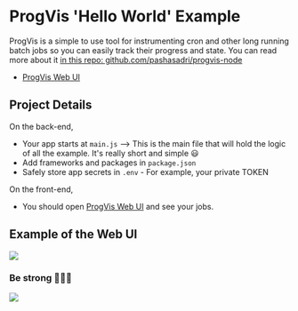 # ProgVis 'Hello World' Example

ProgVis is a simple to use tool for instrumenting cron and other long running batch jobs so you can easily track their progress and state.
You can read more about it [in this repo: github.com/pashasadri/progvis-node](https://github.com/pashasadri/progvis-node)

* [ProgVis Web UI](https://progvis.com/)
    
## Project Details

On the back-end,
- Your app starts at `main.js` --> This is the main file that will hold the logic of all the example. 
It's really short and simple 😃
- Add frameworks and packages in `package.json`
- Safely store app secrets in `.env` - For example, your private TOKEN

On the front-end,
- You should open [ProgVis Web UI](https://progvis.com/) and see your jobs.

## Example of the Web UI
![](https://github.com/greenido/progVisTest/blob/master/imgs/work-example-1.png)

### Be strong 🏄🏼‍♂️

![](https://cdn.glitch.com/f6cc1bf3-90a1-45e9-9d2e-fd165b25be5e%2FScreenshot%202018-03-02%2020.11.41.png?1520050328584)
